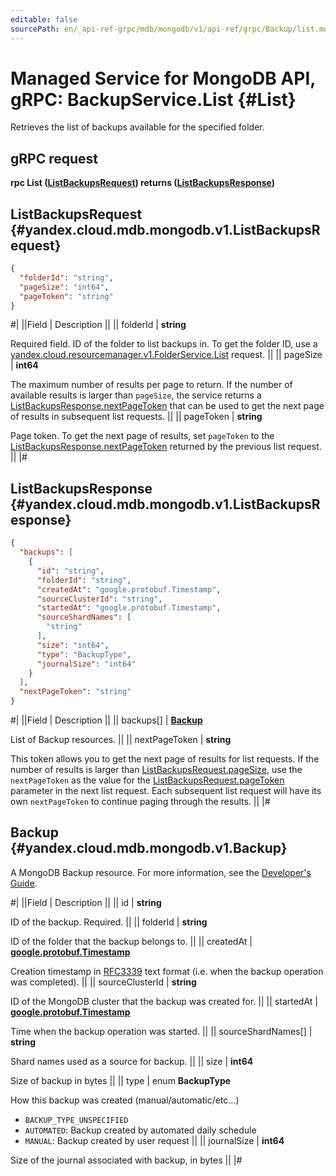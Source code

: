 ```yaml
---
editable: false
sourcePath: en/_api-ref-grpc/mdb/mongodb/v1/api-ref/grpc/Backup/list.md
---
```


# Managed Service for MongoDB API, gRPC: BackupService.List {#List}

Retrieves the list of backups available for the specified folder.

## gRPC request

**rpc List ([ListBackupsRequest](#yandex.cloud.mdb.mongodb.v1.ListBackupsRequest)) returns ([ListBackupsResponse](#yandex.cloud.mdb.mongodb.v1.ListBackupsResponse))**

## ListBackupsRequest {#yandex.cloud.mdb.mongodb.v1.ListBackupsRequest}

```json
{
  "folderId": "string",
  "pageSize": "int64",
  "pageToken": "string"
}
```

#|
||Field | Description ||
|| folderId | **string**

Required field. ID of the folder to list backups in.
To get the folder ID, use a [yandex.cloud.resourcemanager.v1.FolderService.List](/docs/resource-manager/api-ref/grpc/Folder/list#List) request. ||
|| pageSize | **int64**

The maximum number of results per page to return. If the number of available
results is larger than `pageSize`, the service returns a [ListBackupsResponse.nextPageToken](#yandex.cloud.mdb.mongodb.v1.ListBackupsResponse)
that can be used to get the next page of results in subsequent list requests. ||
|| pageToken | **string**

Page token. To get the next page of results, set `pageToken` to the
[ListBackupsResponse.nextPageToken](#yandex.cloud.mdb.mongodb.v1.ListBackupsResponse) returned by the previous list request. ||
|#

## ListBackupsResponse {#yandex.cloud.mdb.mongodb.v1.ListBackupsResponse}

```json
{
  "backups": [
    {
      "id": "string",
      "folderId": "string",
      "createdAt": "google.protobuf.Timestamp",
      "sourceClusterId": "string",
      "startedAt": "google.protobuf.Timestamp",
      "sourceShardNames": [
        "string"
      ],
      "size": "int64",
      "type": "BackupType",
      "journalSize": "int64"
    }
  ],
  "nextPageToken": "string"
}
```

#|
||Field | Description ||
|| backups[] | **[Backup](#yandex.cloud.mdb.mongodb.v1.Backup)**

List of Backup resources. ||
|| nextPageToken | **string**

This token allows you to get the next page of results for list requests. If the number of results
is larger than [ListBackupsRequest.pageSize](#yandex.cloud.mdb.mongodb.v1.ListBackupsRequest), use the `nextPageToken` as the value
for the [ListBackupsRequest.pageToken](#yandex.cloud.mdb.mongodb.v1.ListBackupsRequest) parameter in the next list request. Each subsequent
list request will have its own `nextPageToken` to continue paging through the results. ||
|#

## Backup {#yandex.cloud.mdb.mongodb.v1.Backup}

A MongoDB Backup resource. For more information, see the
[Developer's Guide](/docs/managed-mongodb/concepts).

#|
||Field | Description ||
|| id | **string**

ID of the backup. Required. ||
|| folderId | **string**

ID of the folder that the backup belongs to. ||
|| createdAt | **[google.protobuf.Timestamp](https://developers.google.com/protocol-buffers/docs/reference/google.protobuf#timestamp)**

Creation timestamp in [RFC3339](https://www.ietf.org/rfc/rfc3339.txt) text format
(i.e. when the backup operation was completed). ||
|| sourceClusterId | **string**

ID of the MongoDB cluster that the backup was created for. ||
|| startedAt | **[google.protobuf.Timestamp](https://developers.google.com/protocol-buffers/docs/reference/google.protobuf#timestamp)**

Time when the backup operation was started. ||
|| sourceShardNames[] | **string**

Shard names used as a source for backup. ||
|| size | **int64**

Size of backup in bytes ||
|| type | enum **BackupType**

How this backup was created (manual/automatic/etc...)

- `BACKUP_TYPE_UNSPECIFIED`
- `AUTOMATED`: Backup created by automated daily schedule
- `MANUAL`: Backup created by user request ||
|| journalSize | **int64**

Size of the journal associated with backup, in bytes ||
|#